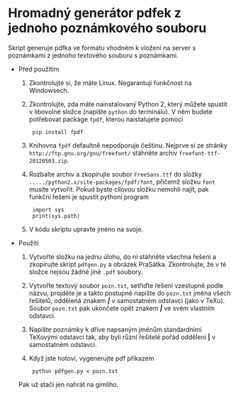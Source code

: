 # Hromadný generátor pdfek z jednoho poznámkového souboru

Skript generuje pdfka ve formátu vhodném k vložení na server s poznámkami z jednoho textového souboru s poznámkami.

- Před použitím
	1. Zkontrolujte si, že máte Linux. Negarantuji funkčnost na Windowsech.
	2. Zkontrolujte, zda máte nainstalovaný Python 2, který můžete spustit v libovolné složce (napište `python` do terminálu). V něm budete potřebovat package `fpdf`, kterou naistalujete pomocí
	
			pip install fpdf

	3. Knihovna `fpdf` defaultně nepodporuje češtinu. Nejprve si ze stránky `http://ftp.gnu.org/gnu/freefont/` stáhněte archiv `freefont-ttf-20120503.zip`.
	4. Rozbalte archiv a zkopírujte soubor `FreeSans.ttf` do složky `...../python2.x/site-packages/fpdf/font`, přičemž složku `font` musíte vytvořit. Pokud byste cílovou složku nemohli najít, pak funkční řešení je spustit pythoní program
	
			import sys
			print(sys.path)
			
	5. V kódu skriptu upravte jméno na svoje.
			
	
- Použití
	1. Vytvořte složku na jednu úlohu, do ní stáhněte všechna řešení a zkopírujte skript `pdfgen.py` a obrázek PraSátka. Zkontrolujte, že v té složce nejsou žádné jiné `.pdf` soubory.
	2. Vytvořte textový soubor `pozn.txt`, setřiďte řešení vzestupně podle názvu, projděte je a takto postupně napište do `pozn.txt` jména všech řešitelů, oddělená znakem ***|*** v samostatném odstavci (jako v TeXu). Soubor `pozn.txt` pak ukončete opět znakem ***|*** ve svém vlastním odstavci.
	3. Napište poznámky k dříve napsaným jménům standardními TeXovými odstavci tak, aby byli různí řešitelé pořád odděleni **|** v samostatném odstavci.
	4. Když jste hotovi, vygenerujte pdf příkazem
	
			python pdfgen.py < pozn.txt
		
	Pak už stačí jen nahrát na gimliho.

